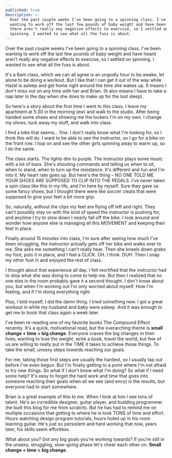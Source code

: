 ```yaml
---
published: true
description: >-
  Over the past couple weeks I've been going to a spinning class. I've been
  wanting to work off the last few pounds of baby weight and have been told
  there aren't really any negative effects to exercise, so I settled on
  spinning. I wanted to see what all the fuss is about.
---
```



Over the past couple weeks I've been going to a spinning class. I've been wanting to work off the last few pounds of baby weight and have heard aren't really any negative effects to exercise, so I settled on spinning. I wanted to see what all the fuss is about. 

It's a 6am class, which we can all agree is an ungodly hour to be awake, let alone to be doing a workout. But I like that I can get it out of the way while Hazel is asleep and get home right around the time she wakes up. It means I don't miss out on any time with her and Brian. (It also means I have to take a nap later in the day when she does to make up for the lost sleep). 

So here's a story about the first time I went to this class. I leave my apartment at 5:30 in the morning (ew) and walk to the studio. After being handed some shoes and showing me the lockers I'm on my own. I change my shoes, tuck away my stuff, and walk into class. 

I find a bike that seems... fine. I don't really know what I'm looking for, so I think this will do. I want to be able to see the instructor, so I go for a bike on the front row. I hop on and see the other girls spinning away to warm up, so I do the same. 

The class starts. The lights dim to purple. The instructor plays some music with a lot of bass. She's shouting commands and telling us when to sit, when to stand, when to turn up the resistance. It's different and fun and I'm into it. My heart rate goes up. But here's the thing – NO ONE TOLD ME YOUR SHOES ARE SUPPOSED TO CLIP INTO THE PEDALS. I've never taken a spin class like this in my life, and I'm here by myself. Sure they gave us some fancy shoes, but I thought there were like soccer cleats that were supposed to give your feet a bit more grip. 

So, naturally, without the clips my feet are flying off left and right. They can't possibly stay on with the kind of speed the instructor is pushing for, and anytime I try to slow down I nearly fall off the bike. I look around and wonder how anyone else is managing all this MOVEMENT and keeping their feet in place. 

Finally around 15 minutes into class, I'm sure after seeing how much I've been struggling, the instructor actually gets off her bike and walks over to me. She asks me something I can't really hear. Then she kneels down grabs my foot, puts it in place, and I feel a CLICK. OH. I think. DUH. Then I snap my other foot in and enjoyed the rest of class. 

I thought about that experience all day. I felt mortified that the instructor had to stop what she was doing to come to help me. But then I realized that no one else in the room probably gave it a second thought. I don't know about you, but when I'm working out I'm only worried about myself. How I'm feeling, and if I'm doing everything right. 

Plus, I told myself, I did the damn thing. I tried something new. I got a great workout in while my husband and baby were asleep. And it was enough to get me to book that class again a week later.

I've been re-reading one of my favorite books The Compound Effect recently. It's a quick, motivational read, but the overarching theme is **small change + time = big change**. Everyone craves the big changes in their lives; wanting to lose the weight, write a book, travel the world, but few of us are willing to really put in the TIME it takes to achieve those things. To take the small, unsexy steps towards reaching our goals.  

For me, taking those first steps are usually the hardest, so I usually tap out before I've even begun. But I'm finally getting to a point where I'm not afraid to try new things. So what if I don't know what I'm doing? So what if I need some help? It's easy to forget the hard work and time that goes into someone reaching their goals when all we see (and envy) is the results, but everyone had to start somewhere. 

Brian is a great example of this to me. When I look at him I see tons of talent. He's an incredible designer, guitar player, and budding programmer (he built this blog for me from scratch). But he has had to remind me on multiple occasions that getting to where he is took TONS of time and effort. Hours watching design program tutorials, hours holed up in his room learning guitar. He's just so persistent and hard working that now, years later, his skills seem effortless. 

What about you? Got any big goals you're working towards? If you’re still in the unsexy, struggling, slow-going phase let's cheer each other on. **Small change + time = big change**.
